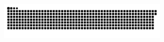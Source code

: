<picture>
  <source media="(prefers-color-scheme: dark)" srcset="https://raw.githubusercontent.com/MarineHakobyan/MarineHakobyan/6a938984b4e685c7a2058024cf1ed940d6c17df7/github-contribution-grid-snake-dark.svg" />
  <source media="(prefers-color-scheme: light)" srcset="https://raw.githubusercontent.com/MarineHakobyan/MarineHakobyan/6a938984b4e685c7a2058024cf1ed940d6c17df7/github-contribution-grid-snake.svg" />
  <img alt="github-snake" src="https://raw.githubusercontent.com/MarineHakobyan/MarineHakobyan/6a938984b4e685c7a2058024cf1ed940d6c17df7/github-contribution-grid-snake-dark.svg" />
</picture>
